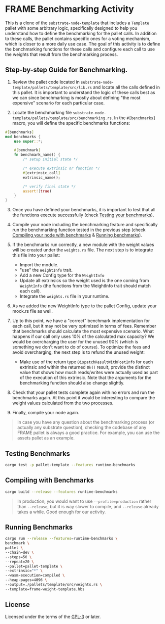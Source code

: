 # FRAME Benchmarking Activity

This is a clone of the `substrate-node-template` that includes a `Template` pallet with some arbitrary logic, specifically designed to help you understand how to define the benchmarking for the pallet calls.
In addition to these calls, the pallet contains specific ones for a voting mechanism, which is closer to a more daily use case.
The goal of this activity is to define the benchmarking functions for these calls and configure each call to use the weights that result from the benchmarking process.

## Step-by-step Guide for Benchmarking.

1. Review the pallet code located in `substrate-node-template/pallets/template/src/lib.rs` and locate all the calls defined in this pallet.
   It is important to understand the logic of these calls best as we can since benchmarking is mostly about defining "the most expensive" scenario for each particular case.

2. Locate the benchmarking file `substrate-node-template/pallets/template/src/benchmarking.rs`.
   In the `#[benchmarks]` macro, you will define the specific benchmarks functions:

```rust
#[benchmarks]
mod benchmarks {
	use super::*;

	#[benchmark]
	fn benchmark_name() {
		/* setup initial state */

		/* execute extrinsic or function */
		#[extrinsic_call]
		extrinsic_name();

		/* verify final state */
		assert!(true)
	}
}
```

3.  Once you have defined your benchmarks, it is important to test that all the functions execute successfully (check [Testing your benchmarks](#testing-benchmarks)).

4.  Compile your node including the benchmarking feature and specifically run the benchmarking function tested in the previous step (check [Compiling your node with benchmarks](#compiling-with-benchmarks) & [Running benchmarks](#running-benchmarks)).

5.  If the benchmarks run correctly, a new module with the weight values will be created under the `weights.rs` file.
    The next step is to integrate this file into your pallet:

    - Import the module.
    - "use" the `WeightInfo` trait.
    - Add a new Config type for the `WeightInfo`
    - Update all extrinsics so the weight used is the one coming from `WeightInfo` (the functions from the WeightInfo trait should match each call).
    - Integrate the `weights.rs` file in your runtime.

6.  As we added the new WeightInfo type to the pallet Config, update your mock.rs file as well.

7.  Up to this point, we have a "correct" benchmark implementation for each call, but it may not be very optimized in terms of fees.
    Remember that benchmarks should calculate the most expensive scenario.
    What happens if our call only uses 10% of the calculated max capacity? We would be overcharging the user for the unused 90% (which is something we don't want to do of course).
    To optimize the fees and avoid overcharging, the next step is to refund the unused weight:

    - Make use of the return type `DispatchResultWithPostInfo` for each extrinsic and within the returned `Ok()` result, provide the distinct value that shows how much reads/writes were actually used as part of the execution of this extrinsic.
      Note that the arguments for the benchmarking function should also change slightly.

8.  Check that your pallet tests complete again with no errors and run the benchmarks again.
    At this point it would be interesting to compare the weight values calculated from the two processes.

9.  Finally, compile your node again.

> In case you have any question about the benchmarking process (or actually any substrate question), checking the codebase of any FRAME pallet is always a good practice.
> For example, you can use the assets pallet as an example.

## Testing Benchmarks

```sh
cargo test -p pallet-template --features runtime-benchmarks
```

## Compiling with Benchmarks

```sh
cargo build --release --features runtime-benchmarks
```

> In production, you would want to use `--profile=production` rather than `--release`, but it is way slower to compile, and `--release` already takes a while.
> Good enough for our activity.

## Running Benchmarks

```sh
cargo run --release --features=runtime-benchmarks \
benchmark \
pallet \
--chain=dev \
--steps=50 \
--repeat=20 \
--pallet=pallet-template \
--extrinsic="*" \
--wasm-execution=compiled \
--heap-pages=4096 \
--output=./pallets/template/src/weights.rs \
--template=frame-weight-template.hbs
```

## License

Licensed under the terms of the [GPL-3](./LICENSE.md) or later.
